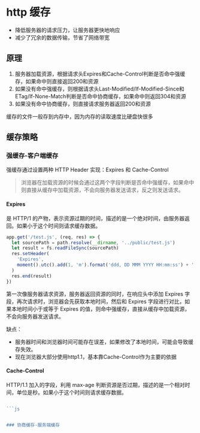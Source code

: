 # http 缓存

- 降低服务器的请求压力，让服务器更快地响应
- 减少了冗余的数据传输，节省了网络带宽

## 原理

1. 服务器加载资源，根据请求头Expires和Cache-Control判断是否命中强缓存，如果命中则直接返回200和资源
2. 如果没有命中强缓存，则根据请求头Last-Modified/If-Modified-Since和ETag/If-None-Match判断是否命中协商缓存，如果命中则返回304和资源
3. 如果没有命中协商缓存，则直接请求服务器返回200和资源

缓存的文件一般存到内存中，因为内存的读取速度比硬盘快很多

## 缓存策略

### 强缓存-客户端缓存

强缓存通过设置两种 HTTP Header 实现：Expires 和 Cache-Control

> 浏览器在加载资源的时候会通过这两个字段判断是否命中强缓存，如果命中则直接从缓存中加载资源，不会向服务器发送请求，反之则发送请求。

#### Expires

是 HTTP/1 的产物，表示资源过期的时间，描述的是一个绝对时间，由服务器返回。如果小于这个时间则请求缓存数据。

```js
app.get('/test.js', (req, res) => {
  let sourcePath = path.resolve(__dirname, '../public/test.js')
  let result = fs.readFileSync(sourcePath)
  res.setHeader(
    'Expires',
    moment().utc().add(1, 'm').format('ddd, DD MMM YYYY HH:mm:ss') + ' GMT' // 设置1分钟后过期
  )
  res.end(result)
})
```

第一次像服务器请求资源，服务器返回资源的同时，在响应头中添加 Expires 字段，再次请求时，浏览器会先获取本地时间，然后和 Expires 字段进行对比，如果本地时间小于或等于 Expires 的值，则命中强缓存，直接从缓存中加载资源，不会向服务器发送请求。

缺点：

- 服务器时间和浏览器时间可能存在误差，如果修改了本地时间，可能会导致缓存失效。
- 现在浏览器大部分使用http1.1，基本靠Cache-Control作为主要的依据

#### Cache-Control

HTTP/1.1 加入的字段，利用 max-age 判断资源是否过期，描述的是一个相对时间，单位是秒。如果小于这个时间则请求缓存数据。

```js

```js


### 协商缓存-服务端缓存